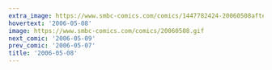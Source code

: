 ```yaml
---
extra_image: https://www.smbc-comics.com/comics/1447782424-20060508after.png
hovertext: '2006-05-08'
image: https://www.smbc-comics.com/comics/20060508.gif
next_comic: '2006-05-09'
prev_comic: '2006-05-07'
title: '2006-05-08'
---
```


